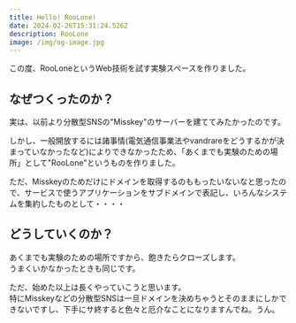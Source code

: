 ```yaml
---
title: Hello! RooLone!
date: 2024-02-26T15:31:24.526Z
description: RooLone
image: /img/og-image.jpg
---
```

この度、RooLoneというWeb技術を試す実験スペースを作りました。

## なぜつくったのか？

実は、以前より分散型SNSの"Misskey"のサーバーを建ててみたかったのです。

しかし、一般開放するには諸事情(電気通信事業法やvandrareをどうするかが決まっていなかったなど)によりできなかったため、「あくまでも実験のための場所」として"RooLone"というものを作りました。

ただ、Misskeyのためだけにドメインを取得するのももったいないなと思ったので、サービスで使うアプリケーションをサブドメインで表記し、いろんなシステムを集約したものとして・・・・

## どうしていくのか？

あくまでも実験のための場所ですから、飽きたらクローズします。\
うまくいかなかったときも同じです。

ただ、始めた以上は長くやっていこうと思います。\
特にMisskeyなどの分散型SNSは一旦ドメインを決めちゃうとそのままにしかできないですし、下手にサ終すると色々と厄介なことになりますんでね。うん。